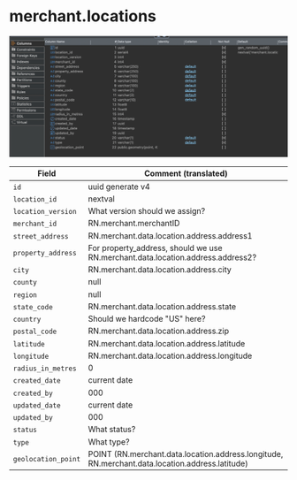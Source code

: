 # merchant.locations

![schema diagram](./images/locations.png)

| Field               | Comment (translated)                                                                            |
| ------------------- | ----------------------------------------------------------------------------------------------- |
| `id`                | uuid generate v4                                                                                |
| `location_id`       | nextval                                                                                         |
| `location_version`  | What version should we assign?                                                                  |
| `merchant_id`       | RN.merchant.merchantID                                                                          |
| `street_address`    | RN.merchant.data.location.address.address1                                                      |
| `property_address`  | For property_address, should we use RN.merchant.data.location.address.address2?                 |
| `city`              | RN.merchant.data.location.address.city                                                          |
| `county`            | null                                                                                            |
| `region`            | null                                                                                            |
| `state_code`        | RN.merchant.data.location.address.state                                                         |
| `country`           | Should we hardcode "US" here?                                                                   |
| `postal_code`       | RN.merchant.data.location.address.zip                                                           |
| `latitude`          | RN.merchant.data.location.address.latitude                                                      |
| `longitude`         | RN.merchant.data.location.address.longitude                                                     |
| `radius_in_metres`  | 0                                                                                               |
| `created_date`      | current date                                                                                    |
| `created_by`        | 000                                                                                             |
| `updated_date`      | current date                                                                                    |
| `updated_by`        | 000                                                                                             |
| `status`            | What status?                                                                                    |
| `type`              | What type?                                                                                      |
| `geolocation_point` | POINT (RN.merchant.data.location.address.longitude, RN.merchant.data.location.address.latitude) |
